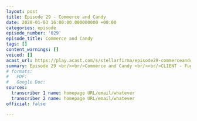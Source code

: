 ```yaml
---
layout: post
title: Episode 29 - Commerce and Candy
date: 2020-01-03 16:00:00.000000000 +00:00
categories: episode
episode_number: '029'
episode_title: Commerce and Candy
tags: []
content_warnings: []
voiced: []
acast_url: https://play.acast.com/s/stellarfirma/episode29-commerceandcandy
summary: Episode 29 <br/><br/>Commerce and Candy <br/><br/>CLIENT - Fugatissiman and/or Archexianniam <br/><br/>The client(s) is/are interested in a birthday party planet for their niece, Rosie Nix (they are turning 6).
# formats:
#   PDF: 
#   Google Doc: 
sources:
  transcriber 1 name: homepage URL/email/whatever
  transcriber 2 name: homepage URL/email/whatever
official: false

---
```


